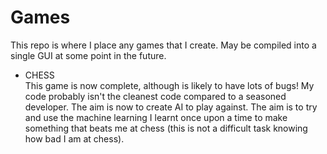 # Games

This repo is where I place any games that I create. May be compiled into a single GUI at some point in the future.

- CHESS \
This game is now complete, although is likely to have lots of bugs! My code probably isn't the cleanest code compared to a seasoned developer.
The aim is now to create AI to play against. The aim is to try and use the machine learning I learnt once upon a time to make something that beats me at chess
(this is not a difficult task knowing how bad I am at chess).
